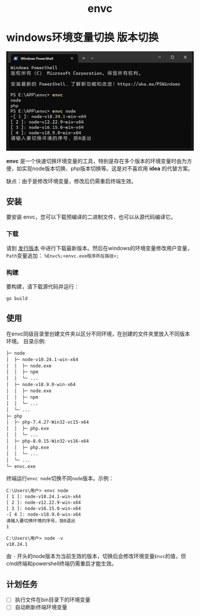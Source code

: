 <h1 align="center">envc</h1>

# windows环境变量切换 版本切换

![envc](envc.png)

**envc** 是一个快速切换环境变量的工具，特别是存在多个版本的环境变量时由为方便，如实现node版本切换、php版本切换等。这是对不喜欢用 **idea** 的代替方案。

缺点：由于是修改环境变量，修改后仍需重启终端生效。

## 安装

要安装 envc，您可以下载预编译的二进制文件，也可以从源代码编译它。

### 下载

请到 [发行版本](https://github.com/miniwater/envc/releases)
中进行下载最新版本。然后在windows的环境变量修改用户变量，`Path`变量追加：
`%Envc%;<envc.exe程序所在路径>;`

### 构建

要构建，请下载源代码并运行：

```shell
go build
```

## 使用

在envc同级目录里创建文件夹以区分不同环境，在创建的文件夹里放入不同版本环境。
目录示例:

```md
├─ node
│  ├─ node-v10.24.1-win-x64
│  │  ├─ node.exe
│  │  ├─ npm
│  │  └─ ...
│  ├─ node-v18.9.0-win-x64
│  │  ├─ node.exe
│  │  ├─ npm
│  │  └─ ...
│  └─ ...
├─ php
│  ├─ php-7.4.27-Win32-vc15-x64
│  │  ├─ php.exe
│  │  └─ ...
│  ├─ php-8.0.15-Win32-vs16-x64
│  │  ├─ php.exe
│  │  └─ ...
│  └─ ...
└─ envc.exe
```

终端运行`envc node`切换不同`node`版本。示例：

```shell
C:\Users\用户> envc node
[ 1 ]: node-v10.24.1-win-x64
[ 2 ]: node-v12.22.9-win-x64
[ 3 ]: node-v16.15.0-win-x64
-[ 4 ]: node-v18.9.0-win-x64
请输入要切换环境的序号，按0退出
1
```

```shell
C:\Users\用户> node -v
v10.24.1
```

由 `-` 开头的node版本为当前生效的版本，切换后会修改环境变量`Envc`的值，但cmd终端和powershell终端仍需重启才能生效。

## 计划任务

- [ ] 执行文件在bin目录下的环境变量
- [ ] 自动刷新终端环境变量
